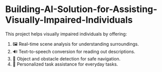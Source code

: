 # Building-AI-Solution-for-Assisting-Visually-Impaired-Individuals
This project helps visually impaired individuals by offering:

1. 🖼️ Real-time scene analysis for understanding surroundings.
2. 🔊 Text-to-speech conversion for reading out descriptions.
3. 🛑 Object and obstacle detection for safe navigation.
4. 🧠 Personalized task assistance for everyday tasks.
